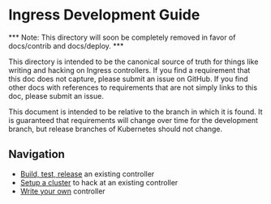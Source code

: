 # Ingress Development Guide

*** Note: This directory will soon be completely removed in favor of docs/contrib and
docs/deploy. ***

This directory is intended to be the canonical source of truth for things like
writing and hacking on Ingress controllers. If you find a requirement that this
doc does not capture, please submit an issue on GitHub. If you find other docs
with references to requirements that are not simply links to this doc, please
submit an issue.

This document is intended to be relative to the branch in which it is found.
It is guaranteed that requirements will change over time for the development
branch, but release branches of Kubernetes should not change.

## Navigation

* [Build, test, release](getting-started.md) an existing controller
* [Setup a cluster](setup-cluster.md) to hack at an existing controller
* [Write your own](custom-controller.md) controller
